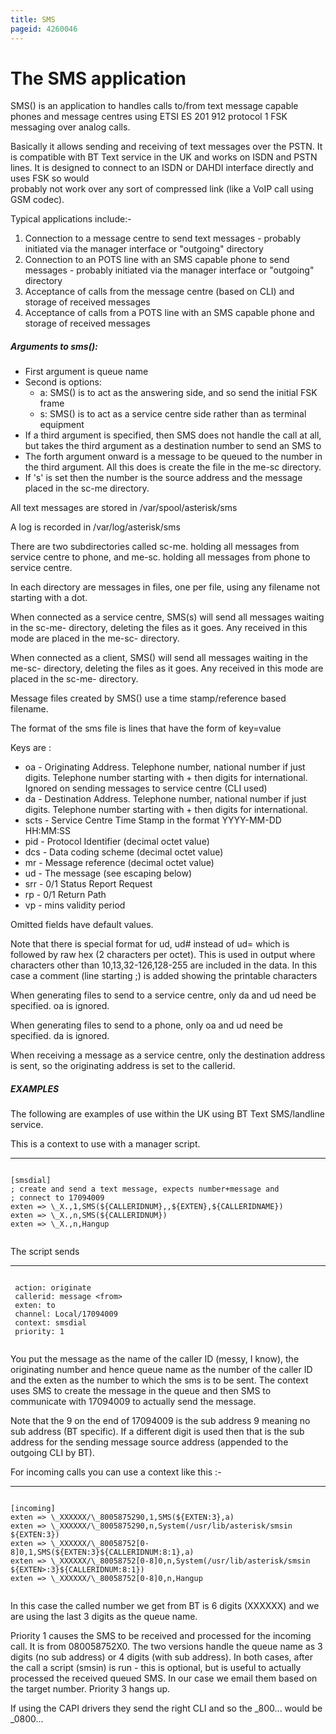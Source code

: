 ```yaml
---
title: SMS
pageid: 4260046
---
```


The SMS application
===================

SMS() is an application to handles calls to/from text message capable phones and message centres using ETSI ES 201 912 protocol 1 FSK messaging over analog calls.

Basically it allows sending and receiving of text messages over the PSTN. It is compatible with BT Text service in the UK and works on ISDN and PSTN lines. It is designed to connect to an ISDN or DAHDI interface directly and uses FSK so would   
 probably not work over any sort of compressed link (like a VoIP call using GSM codec).

Typical applications include:-

1. Connection to a message centre to send text messages - probably initiated via the manager interface or "outgoing" directory
2. Connection to an POTS line with an SMS capable phone to send messages - probably initiated via the manager interface or "outgoing" directory
3. Acceptance of calls from the message centre (based on CLI) and storage of received messages
4. Acceptance of calls from a POTS line with an SMS capable phone and storage of received messages

##### Arguments to sms():

* First argument is queue name
* Second is options:
	+ a: SMS() is to act as the answering side, and so send the initial FSK frame
	+ s: SMS() is to act as a service centre side rather than as terminal equipment
* If a third argument is specified, then SMS does not handle the call at all, but takes the third argument as a destination number to send an SMS to
* The forth argument onward is a message to be queued to the number in the third argument. All this does is create the file in the me-sc directory.
* If 's' is set then the number is the source address and the message placed in the sc-me directory.

All text messages are stored in /var/spool/asterisk/sms

A log is recorded in /var/log/asterisk/sms

There are two subdirectories called sc-me.<queuename> holding all messages from service centre to phone, and me-sc.<queuename> holding all messages from phone to service centre.

In each directory are messages in files, one per file, using any filename not starting with a dot.

When connected as a service centre, SMS(s) will send all messages waiting in the sc-me-<queuename> directory, deleting the files as it goes. Any received in this mode are placed in the me-sc-<queuename> directory.

When connected as a client, SMS() will send all messages waiting in the me-sc-<queuename> directory, deleting the files as it goes. Any received in this mode are placed in the sc-me-<queuename> directory.

Message files created by SMS() use a time stamp/reference based filename.

The format of the sms file is lines that have the form of key=value

Keys are :

* oa - Originating Address. Telephone number, national number if just digits. Telephone number starting with + then digits for international. Ignored on sending messages to service centre (CLI used)
* da - Destination Address. Telephone number, national number if just digits. Telephone number starting with + then digits for international.
* scts - Service Centre Time Stamp in the format YYYY-MM-DD HH:MM:SS
* pid - Protocol Identifier (decimal octet value)
* dcs - Data coding scheme (decimal octet value)
* mr - Message reference (decimal octet value)
* ud - The message (see escaping below)
* srr - 0/1 Status Report Request
* rp - 0/1 Return Path
* vp - mins validity period

Omitted fields have default values.

Note that there is special format for ud, ud# instead of ud= which is followed by raw hex (2 characters per octet). This is used in output where characters other than 10,13,32-126,128-255 are included in the data. In this case a comment (line starting ;) is added showing the printable characters

When generating files to send to a service centre, only da and ud need be specified. oa is ignored.

When generating files to send to a phone, only oa and ud need be specified. da is ignored.

When receiving a message as a service centre, only the destination address is sent, so the originating address is set to the callerid.

##### EXAMPLES

The following are examples of use within the UK using BT Text SMS/landline service.

This is a context to use with a manager script.




---

  
  


```

[smsdial]
; create and send a text message, expects number+message and
; connect to 17094009
exten => \_X.,1,SMS(${CALLERIDNUM},,${EXTEN},${CALLERIDNAME})
exten => \_X.,n,SMS(${CALLERIDNUM})
exten => \_X.,n,Hangup


```


The script sends




---

  
  


```

 action: originate
 callerid: message <from>
 exten: to
 channel: Local/17094009
 context: smsdial
 priority: 1


```


You put the message as the name of the caller ID (messy, I know), the originating number and hence queue name as the number of the caller ID and the exten as the number to which the sms is to be sent. The context uses SMS to create the message in the queue and then SMS to communicate with 17094009 to actually send the message.

Note that the 9 on the end of 17094009 is the sub address 9 meaning no sub address (BT specific). If a different digit is used then that is the sub address for the sending message source address (appended to the outgoing CLI by BT).

For incoming calls you can use a context like this :-




---

  
  


```

[incoming]
exten => \_XXXXXX/\_8005875290,1,SMS(${EXTEN:3},a)
exten => \_XXXXXX/\_8005875290,n,System(/usr/lib/asterisk/smsin ${EXTEN:3})
exten => \_XXXXXX/\_80058752[0-8]0,1,SMS(${EXTEN:3}${CALLERIDNUM:8:1},a)
exten => \_XXXXXX/\_80058752[0-8]0,n,System(/usr/lib/asterisk/smsin ${EXTEN>:3}${CALLERIDNUM:8:1})
exten => \_XXXXXX/\_80058752[0-8]0,n,Hangup


```


In this case the called number we get from BT is 6 digits (XXXXXX) and we are using the last 3 digits as the queue name.

Priority 1 causes the SMS to be received and processed for the incoming call. It is from 080058752X0. The two versions handle the queue name as 3 digits (no sub address) or 4 digits (with sub address). In both cases, after the call a script (smsin) is run - this is optional, but is useful to actually processed the received queued SMS. In our case we email them based on the target number. Priority 3 hangs up.

If using the CAPI drivers they send the right CLI and so the \_800... would be \_0800...

